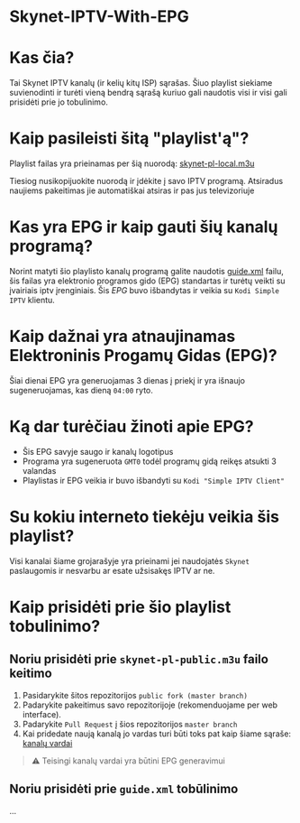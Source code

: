 # Skynet-IPTV-With-EPG

# Kas čia?

  Tai Skynet IPTV kanalų (ir kelių kitų ISP) sąrašas. Šiuo playlist siekiame suvienodinti ir turėti vieną bendrą sąrašą kuriuo gali naudotis visi ir visi gali prisidėti prie jo tobulinimo.


# Kaip pasileisti šitą "playlist'ą"?

Playlist failas yra prieinamas per šią nuorodą: [skynet-pl-local.m3u][playlist-link]

  Tiesiog nusikopijuokite nuorodą ir įdėkite į savo IPTV programą.  Atsiradus naujiems pakeitimas jie automatiškai atsiras ir pas jus televizoriuje



# Kas yra EPG ir kaip gauti šių kanalų programą?

Norint matyti šio playlisto kanalų programą galite naudotis [guide.xml][epg-link]
 failu,
šis failas yra elektronio programos gido (EPG) standartas ir turėtų veikti
su įvairiais iptv įrenginiais. Šis *EPG* buvo išbandytas ir veikia su
`Kodi Simple IPTV` klientu.

# Kaip dažnai yra atnaujinamas Elektroninis Progamų Gidas (EPG)?

Šiai dienai EPG yra generuojamas 3 dienas į priekį ir yra išnaujo sugeneruojamas,
kas dieną `04:00` ryto.



# Ką dar turėčiau žinoti apie EPG?

- Šis EPG savyje saugo ir kanalų logotipus
- Programa yra sugeneruota `GMT0` todėl programų gidą reikęs atsukti 3 valandas
- Playlistas ir EPG veikia ir buvo išbandyti su `Kodi "Simple IPTV Client"`



# Su kokiu interneto tiekėju veikia šis playlist?

  Visi kanalai šiame grojarašyje yra prieinami jei naudojatės `Skynet` paslaugomis ir nesvarbu ar esate užsisakęs IPTV ar ne.



# Kaip prisidėti prie šio playlist tobulinimo?

## Noriu prisidėti prie `skynet-pl-public.m3u` failo keitimo

1. Pasidarykite šitos repozitorijos `public fork (master branch)`
2. Padarykite pakeitimus savo repozitorijoje (rekomenduojame per web interface). 
3. Padarykite `Pull Request` į šios repozitorijos `master branch`
4. Kai pridedate naują kanalą jo vardas turi būti toks pat kaip šiame sąraše: [kanalų vardai][channel-names]
> ⚠️ Teisingi kanalų vardai yra būtini EPG generavimui

## Noriu prisidėti prie `guide.xml` tobūlinimo

...

 

[channel-names]: http://www.webgrabplus.com/epg-channels#sFA
[playlist-link]: https://raw.githubusercontent.com/Povilas1/Skynet-IPTV-With-EPG/master/skynet-pl-local.m3u
[epg-link]: https://raw.githubusercontent.com/Povilas1/Skynet-IPTV-With-EPG/master/guide.xml
